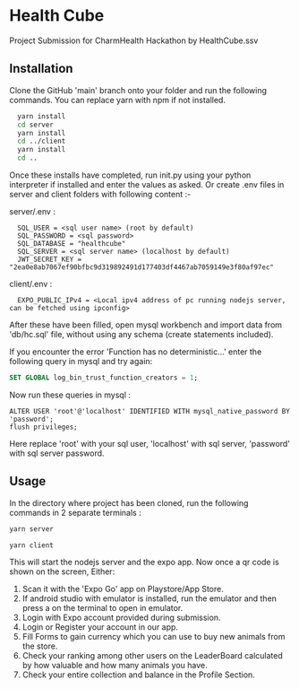 
# Health Cube

Project Submission for CharmHealth Hackathon by HealthCube.ssv




## Installation

Clone the GitHub 'main' branch onto your folder and run the following commands.
You can replace yarn with npm if not installed.

```bash
  yarn install
  cd server
  yarn install
  cd ../client
  yarn install
  cd ..
```
Once these installs have completed, run init.py using your python interpreter if installed and enter the values as asked. Or create .env files in server and client folders with following content :-

server/.env : 
```
  SQL_USER = <sql user name> (root by default)
  SQL_PASSWORD = <sql password>
  SQL_DATABASE = "healthcube"
  SQL_SERVER = <sql server name> (localhost by default)
  JWT_SECRET_KEY = "2ea0e8ab7067ef90bfbc9d319892491d177403df4467ab7059149e3f80af97ec"

```

client/.env :
```
  EXPO_PUBLIC_IPv4 = <Local ipv4 address of pc running nodejs server, can be fetched using ipconfig>
```

After these have been filled, open mysql workbench and import data from 'db/hc.sql' file, without using any schema (create statements included).

If you encounter the error 'Function has no deterministic...' enter the following query in mysql and try again:
```SQL
SET GLOBAL log_bin_trust_function_creators = 1;

```

Now run these queries in mysql :
```
ALTER USER 'root'@'localhost' IDENTIFIED WITH mysql_native_password BY 'password';
flush privileges;

```
Here replace 'root' with your sql user, 'localhost' with sql server,
'password' with sql server password.

## Usage

In the directory where project has been cloned, run the following commands in 2 separate terminals :

```bash
yarn server
```

```bash
yarn client
```

This will start the nodejs server and the expo app. Now once a qr code is shown on the screen, Either:
1. Scan it with the 'Expo Go' app on Playstore/App Store.
2. If android studio with emulator is installed, run the emulator and then press a on the terminal to open in emulator.
3. Login with Expo account provided during submission.
4. Login or Register your account in our app.
5. Fill Forms to gain currency which you can use to buy new animals from the store.
6. Check your ranking among other users on the LeaderBoard calculated by how valuable and how many animals you have.
7. Check your entire collection and balance in the Profile Section.
